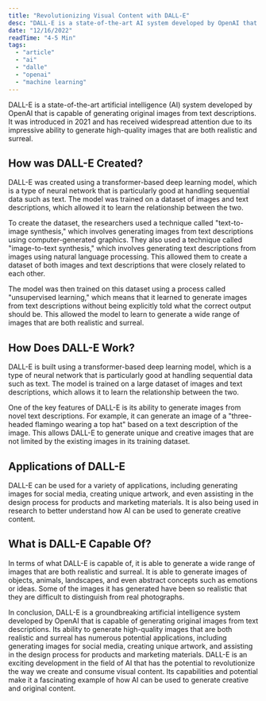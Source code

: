 ```yaml
---
title: "Revolutionizing Visual Content with DALL-E"
desc: "DALL-E is a state-of-the-art AI system developed by OpenAI that generates original images from text descriptions. It is capable of generating a wide range of images that are both realistic and surreal, and has numerous potential applications. DALL-E is an exciting development in the field of AI that has the potential to revolutionize the way we create and consume visual content."
date: "12/16/2022"
readTime: "4-5 Min"
tags:
  - "article"
  - "ai"
  - "dalle"
  - "openai"
  - "machine learning"
--- 
```


DALL-E is a state-of-the-art artificial intelligence (AI) system developed by OpenAI that is capable of generating original images from text descriptions. It was introduced in 2021 and has received widespread attention due to its impressive ability to generate high-quality images that are both realistic and surreal.

## How was DALL-E Created?

DALL-E was created using a transformer-based deep learning model, which is a type of neural network that is particularly good at handling sequential data such as text. The model was trained on a dataset of images and text descriptions, which allowed it to learn the relationship between the two.

To create the dataset, the researchers used a technique called "text-to-image synthesis," which involves generating images from text descriptions using computer-generated graphics. They also used a technique called "image-to-text synthesis," which involves generating text descriptions from images using natural language processing. This allowed them to create a dataset of both images and text descriptions that were closely related to each other.

The model was then trained on this dataset using a process called "unsupervised learning," which means that it learned to generate images from text descriptions without being explicitly told what the correct output should be. This allowed the model to learn to generate a wide range of images that are both realistic and surreal.

## How Does DALL-E Work?

DALL-E is built using a transformer-based deep learning model, which is a type of neural network that is particularly good at handling sequential data such as text. The model is trained on a large dataset of images and text descriptions, which allows it to learn the relationship between the two.

One of the key features of DALL-E is its ability to generate images from novel text descriptions. For example, it can generate an image of a "three-headed flamingo wearing a top hat" based on a text description of the image. This allows DALL-E to generate unique and creative images that are not limited by the existing images in its training dataset.

## Applications of DALL-E

DALL-E can be used for a variety of applications, including generating images for social media, creating unique artwork, and even assisting in the design process for products and marketing materials. It is also being used in research to better understand how AI can be used to generate creative content.

## What is DALL-E Capable Of?

In terms of what DALL-E is capable of, it is able to generate a wide range of images that are both realistic and surreal. It is able to generate images of objects, animals, landscapes, and even abstract concepts such as emotions or ideas. Some of the images it has generated have been so realistic that they are difficult to distinguish from real photographs.

In conclusion, DALL-E is a groundbreaking artificial intelligence system developed by OpenAI that is capable of generating original images from text descriptions. Its ability to generate high-quality images that are both realistic and surreal has numerous potential applications, including generating images for social media, creating unique artwork, and assisting in the design process for products and marketing materials. DALL-E is an exciting development in the field of AI that has the potential to revolutionize the way we create and consume visual content. Its capabilities and potential make it a fascinating example of how AI can be used to generate creative and original content.